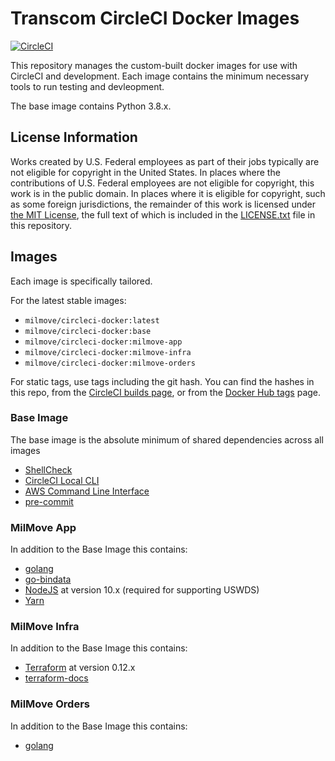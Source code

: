 # Transcom CircleCI Docker Images

[![CircleCI](https://circleci.com/gh/transcom/circleci-docker/tree/master.svg?style=svg)](https://circleci.com/gh/transcom/circleci-docker/tree/master)

This repository manages the custom-built docker images for use with CircleCI and development. Each image contains the minimum necessary tools to run testing and devleopment.

The base image contains Python 3.8.x.

## License Information

Works created by U.S. Federal employees as part of their jobs typically are not eligible for copyright in the United
States. In places where the contributions of U.S. Federal employees are not eligible for copyright, this work is in
the public domain. In places where it is eligible for copyright, such as some foreign jurisdictions, the remainder of
this work is licensed under [the MIT License](https://opensource.org/licenses/MIT), the full text of which is included
in the [LICENSE.txt](./LICENSE.txt) file in this repository.

## Images

Each image is specifically tailored.

For the latest stable images:

* `milmove/circleci-docker:latest`
* `milmove/circleci-docker:base`
* `milmove/circleci-docker:milmove-app`
* `milmove/circleci-docker:milmove-infra`
* `milmove/circleci-docker:milmove-orders`

For static tags, use tags including the git hash. You can find the hashes in this repo, from the [CircleCI builds page](https://circleci.com/gh/milmove/circleci-docker/tree/master), or from the [Docker Hub tags](https://hub.docker.com/r/milmove/circleci-docker/tags/) page.

### Base Image

The base image is the absolute minimum of shared dependencies across all images

* [ShellCheck](https://www.shellcheck.net/)
* [CircleCI Local CLI](https://circleci.com/docs/2.0/local-cli/)
* [AWS Command Line Interface](https://aws.amazon.com/cli/)
* [pre-commit](http://pre-commit.com/)

### MilMove App

In addition to the Base Image this contains:

* [golang](https://golang.org/)
* [go-bindata](https://github.com/kevinburke/go-bindata)
* [NodeJS](https://nodejs.org/en/) at version 10.x (required for supporting USWDS)
* [Yarn](https://yarnpkg.com/)

### MilMove Infra

In addition to the Base Image this contains:

* [Terraform](https://www.terraform.io/) at version 0.12.x
* [terraform-docs](https://github.com/segmentio/terraform-docs)

### MilMove Orders

In addition to the Base Image this contains:

* [golang](https://golang.org/)
